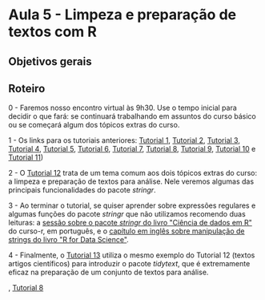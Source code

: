 # Aula 5 - Limpeza e preparação de textos com R

## Objetivos gerais


## Roteiro

0 - Faremos nosso encontro virtual às 9h30. Use o tempo inicial para decidir o que fará: se continuará trabalhando em assuntos do curso básico ou se começará algum dos tópicos extras do curso.

1 - Os links para os tutoriais anteriores: [Tutorial 1](https://github.com/seade-R/raspagem-dados-r/blob/main/tutoriais/tutorial-01.md), [Tutorial 2](https://github.com/seade-R/raspagem-dados-r/blob/main/tutoriais/tutorial-02.md), [Tutorial 3](https://github.com/seade-R/raspagem-dados-r/blob/main/tutoriais/tutorial-03.md), [Tutorial 4](https://github.com/seade-R/raspagem-dados-r/blob/main/tutoriais/tutorial-04.md), [Tutorial 5](https://github.com/seade-R/raspagem-dados-r/blob/main/tutoriais/tutorial-05.md), [Tutorial 6](https://github.com/seade-R/raspagem-dados-r/blob/main/tutoriais/tutorial-06.md), [Tutorial 7](https://github.com/seade-R/raspagem-dados-r/blob/main/tutoriais/tutorial-07.md), [Tutorial 8](https://github.com/seade-R/raspagem-dados-r/blob/main/tutoriais/tutorial-08.md), [Tutorial 9](https://github.com/seade-R/raspagem-dados-r/blob/main/tutoriais/tutorial-09.md), [Tutorial 10](https://github.com/seade-R/raspagem-dados-r/blob/main/tutoriais/tutorial-10.md) e [Tutorial 11](https://github.com/seade-R/raspagem-dados-r/blob/main/tutoriais/tutorial-11.md))

2 - O [Tutorial 12](https://github.com/seade-R/raspagem-dados-r/blob/main/tutoriais/tutorial-12.md) trata de um tema comum aos dois tópicos extras do curso: a limpeza e preparação de textos para análise. Nele veremos algumas das principais funcionalidades do pacote _stringr_.

3 - Ao terminar o tutorial, se quiser aprender sobre expressões regulares e algumas funções do pacote _stringr_ que não utilizamos recomendo duas leituras: a [sessão sobre o pacote _stringr_ do livro "Ciência de dados em R"](https://livro.curso-r.com/7-4-o-pacote-stringr.html) do curso-r, em português, e o [capítulo em inglês sobre manipulação de strings do livro "R for Data Science"](https://r4ds.had.co.nz/strings.html).

4 - Finalmente, o [Tutorial 13](https://github.com/seade-R/raspagem-dados-r/blob/main/tutoriais/tutorial-13.md) utiliza o mesmo exemplo do Tutorial 12 (textos artigos científicos) para introduzir o pacote _tidytext_, que é extremamente eficaz na preparação de um conjunto de textos para análise. 


, [Tutorial 8](https://github.com/seade-R/raspagem-dados-r/blob/main/tutoriais/tutorial-08.md)


